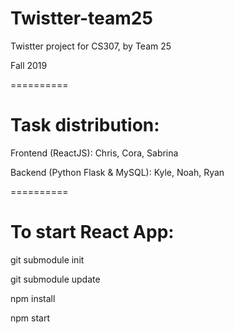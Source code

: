 # Twistter-team25

Twistter project for CS307, by Team 25

Fall 2019

==========

# Task distribution:

Frontend (ReactJS): Chris, Cora, Sabrina

Backend (Python Flask & MySQL): Kyle, Noah, Ryan

==========

# To start React App:

git submodule init

git submodule update

npm install

npm start
